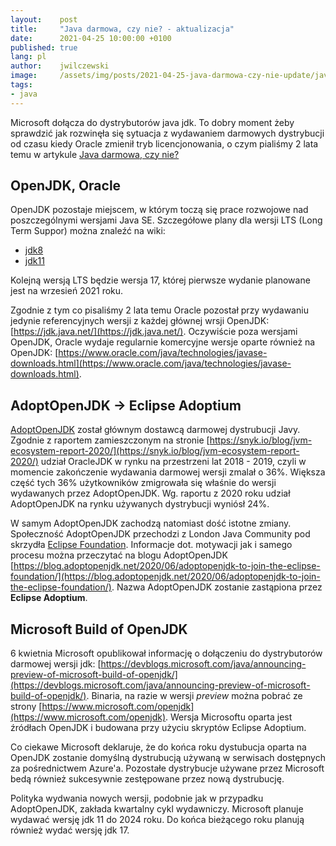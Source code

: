 ```yaml
---
layout:    post
title:     "Java darmowa, czy nie? - aktualizacja"
date:      2021-04-25 10:00:00 +0100
published: true
lang: pl
author:    jwilczewski
image:     /assets/img/posts/2021-04-25-java-darmowa-czy-nie-update/java-darmowa.png
tags:
- java
---
```


Microsoft dołącza do dystrybutorów java jdk. To dobry moment żeby sprawdzić jak rozwinęła się sytuacja z wydawaniem darmowych dystrybucji od czasu kiedy Oracle zmienił tryb licencjonowania, o czym pialiśmy 2 lata temu w artykule [Java darmowa, czy nie?](https://blog.consdata.tech/2019/03/27/java-darmowa-czy-nie.html)

## OpenJDK, Oracle

OpenJDK pozostaje miejscem, w którym toczą się prace rozwojowe nad poszczególnymi wersjami Java SE. Szczegółowe plany dla wersji LTS (Long Term Suppor) można znaleźć na wiki:
* [jdk8](https://wiki.openjdk.java.net/display/jdk8u/Main)
* [jdk11](https://wiki.openjdk.java.net/display/JDKUpdates/JDK11u)

Kolejną wersją LTS będzie wersja 17, której pierwsze wydanie planowane jest na wrzesień 2021 roku.

Zgodnie z tym co pisaliśmy 2 lata temu Oracle pozostał przy wydawaniu jedynie referencyjnych wersji z każdej głównej wrsji OpenJDK: [https://jdk.java.net/](https://jdk.java.net/). Oczywiście poza wersjami OpenJDK, Oracle wydaje regularnie komercyjne wersje oparte również na OpenJDK: [https://www.oracle.com/java/technologies/javase-downloads.html](https://www.oracle.com/java/technologies/javase-downloads.html).

## AdoptOpenJDK -> Eclipse Adoptium

[AdoptOpenJDK](https://adoptopenjdk.net/) został głównym dostawcą darmowej dystrubucji Javy. Zgodnie z raportem zamieszczonym na stronie [https://snyk.io/blog/jvm-ecosystem-report-2020/](https://snyk.io/blog/jvm-ecosystem-report-2020/) udział OracleJDK w rynku na przestrzeni lat 2018 - 2019, czyli w momencie zakończenie wydawania darmowej wersji zmalał o 36%. Większa część tych 36% użytkowników zmigrowała się właśnie do wersji wydawanych przez AdoptOpenJDK. Wg. raportu z 2020 roku udział AdoptOpenJDK na rynku używanych dystrybucji wyniósł 24%.

W samym AdoptOpenJDK zachodzą natomiast dość istotne zmiany. Społeczność AdoptOpenJDK przechodzi z London Java Community pod skrzydła [Eclipse Foundation](https://www.eclipse.org/org/foundation/). Informacje dot. motywacji jak i samego procesu można przeczytać na blogu AdoptOpenJDK [https://blog.adoptopenjdk.net/2020/06/adoptopenjdk-to-join-the-eclipse-foundation/](https://blog.adoptopenjdk.net/2020/06/adoptopenjdk-to-join-the-eclipse-foundation/). Nazwa AdoptOpenJDK zostanie zastąpiona przez **Eclipse Adoptium**.

## Microsoft Build of OpenJDK

6 kwietnia Microsoft opublikował informację o dołączeniu do dystrybutorów darmowej wersji jdk: [https://devblogs.microsoft.com/java/announcing-preview-of-microsoft-build-of-openjdk/](https://devblogs.microsoft.com/java/announcing-preview-of-microsoft-build-of-openjdk/). Binaria, na razie w wersji *preview* można pobrać ze strony [https://www.microsoft.com/openjdk](https://www.microsoft.com/openjdk). Wersja Microsoftu oparta jest źródłach OpenJDK i budowana przy użyciu skryptów Eclipse Adoptium.

Co ciekawe Microsoft deklaruje, że do końca roku dystubucja oparta na OpenJDK zostanie domyślną dystrubucją używaną w serwisach dostępnych za pośrednictwem Azure'a. Pozostałe dystrybucje używane przez Microsoft bedą również sukcesywnie zestępowane przez nową dystrubucję.

Polityka wydwania nowych wersji, podobnie jak w przypadku AdoptOpenJDK, zakłada kwartalny cykl wydawniczy. Microsoft planuje wydawać wersję jdk 11 do 2024 roku. Do końca bieżącego roku planują również wydać wersję jdk 17.